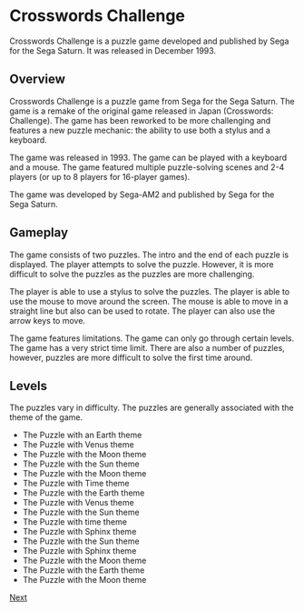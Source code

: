 # Crosswords Challenge

Crosswords Challenge is a puzzle game developed and published by Sega for the Sega Saturn. It was released in December 1993.

## Overview

Crosswords Challenge is a puzzle game from Sega for the Sega Saturn. The game is a remake of the original game released in Japan (Crosswords: Challenge). The game has been reworked to be more challenging and features a new puzzle mechanic: the ability to use both a stylus and a keyboard.

The game was released in 1993. The game can be played with a keyboard and a mouse. The game featured multiple puzzle-solving scenes and 2-4 players (or up to 8 players for 16-player games).

The game was developed by Sega-AM2 and published by Sega for the Sega Saturn.

## Gameplay

The game consists of two puzzles. The intro and the end of each puzzle is displayed. The player attempts to solve the puzzle. However, it is more difficult to solve the puzzles as the puzzles are more challenging.

The player is able to use a stylus to solve the puzzles. The player is able to use the mouse to move around the screen. The mouse is able to move in a straight line but also can be used to rotate. The player can also use the arrow keys to move.

The game features limitations. The game can only go through certain levels. The game has a very strict time limit. There are also a number of puzzles, however, puzzles are more difficult to solve the first time around.

## Levels

The puzzles vary in difficulty. The puzzles are generally associated with the theme of the game.

*   The Puzzle with an Earth theme
*   The Puzzle with Venus theme
*   The Puzzle with the Moon theme
*   The Puzzle with the Sun theme
*   The Puzzle with the Moon theme
*   The Puzzle with Time theme
*   The Puzzle with the Earth theme
*   The Puzzle with Venus theme
*   The Puzzle with the Sun theme
*   The Puzzle with time theme
*   The Puzzle with Sphinx theme
*   The Puzzle with the Sun theme
*   The Puzzle with Sphinx theme
*   The Puzzle with the Moon theme
*   The Puzzle with the Earth theme
*   The Puzzle with the Moon theme

[Next](187.md)